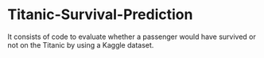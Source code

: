 # Titanic-Survival-Prediction
It consists of code to evaluate whether a passenger would have survived or not on the Titanic by using a Kaggle dataset.
